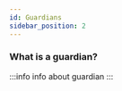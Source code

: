 ```yaml
---
id: Guardians
sidebar_position: 2
---
```


### What is a guardian?
:::info
info about guardian
:::

